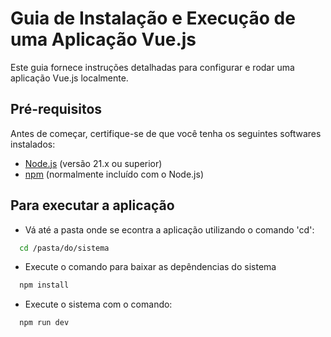 # Guia de Instalação e Execução de uma Aplicação Vue.js

Este guia fornece instruções detalhadas para configurar e rodar uma aplicação Vue.js localmente.

## Pré-requisitos

Antes de começar, certifique-se de que você tenha os seguintes softwares instalados:

- [Node.js](https://nodejs.org/en/download/) (versão 21.x ou superior)
- [npm](https://www.npmjs.com/get-npm) (normalmente incluído com o Node.js)

## Para executar a aplicação

- Vá até a pasta onde se econtra a aplicação utilizando o comando 'cd':

```bash
  cd /pasta/do/sistema
```

- Execute o comando para baixar as depêndencias do sistema

```bash
  npm install
```

- Execute o sistema com o comando:

```bash
  npm run dev
```
